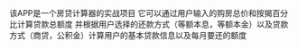 该APP是一个房贷计算器的实战项目
它可以通过用户输入的购房总价和按揭百分比计算贷款总额度
并根据用户选择的还款方式（等额本息，等额本金）以及贷款方式（商贷，公积金）计算用户的基本贷款信息以及每月要还的额度
